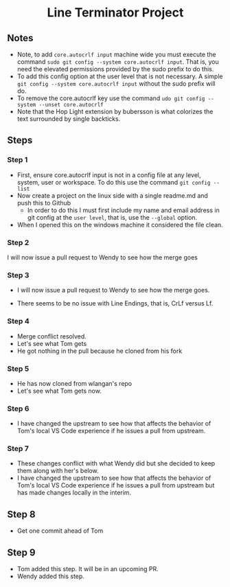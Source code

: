 <h1 align="center">Line Terminator Project</h1>

## Notes

- Note, to add `core.autocrlf input` machine wide you must execute the command `sudo git config --system core.autocrlf input`. That is, you need the elevated permissions provided by the sudo prefix to do this.
- To add this config option at the user level that is not necessary. A simple `git config --system core.autocrlf input` without the sudo prefix will do.
- To remove the core.autocrlf key use the command `udo git config --system --unset core.autocrlf`
- Note that the Hop Light extension by bubersson is what colorizes the text surrounded by single backticks.

## Steps

### Step 1

- First, ensure core.autocrlf input is not in a config file at any level, system, user or workspace. To do this use the command `git config --list`
- Now create a project on the linux side with a single readme.md and push this to Github
  - In order to do this I must first include my name and email address in git config at the `user level`, that is, use the `--global` option.
- When I opened this on the windows machine it considered the file clean.

### Step 2

I will now issue a pull request to Wendy to see how the merge goes

### Step 3

- I will now issue a pull request to Wendy to see how the merge goes.

- There seems to be no issue with Line Endings, that is, CrLf versus Lf.

### Step 4

- Merge conflict resolved.
- Let's see what Tom gets
- He got nothing in the pull because he cloned from his fork

### Step 5

- He has now cloned from wlangan's repo
- Let's see what Tom gets now.

### Step 6

- I have changed the upstream to see how that affects the behavior of Tom's local VS Code experience if he issues a pull from upstream.

### Step 7

- These changes conflict with what Wendy did but she decided to keep them along with her's below.
- I have changed the upstream to see how that affects the behavior of Tom's local VS Code experience if he issues a pull from upstream but has made changes locally in the interim.

## Step 8

- Get one commit ahead of Tom

## Step 9

- Tom added this step. It will be in an upcoming PR.
- Wendy added this step.
